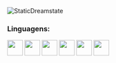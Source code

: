 
<img src="https://komarev.com/ghpvc/?username=StaticDreamstate&label=Total%20de%20visualizações&color=0e75b6&style=flat" alt="StaticDreamstate" />
<br>

<h3>Linguagens: </h3>

<p align="left">
 
<img src="https://cdn.jsdelivr.net/gh/devicons/devicon/icons/c/c-original.svg" width = "36" heigth ="36"/>
<img src="https://cdn.jsdelivr.net/gh/devicons/devicon/icons/bash/bash-original.svg" width = "36" heigth = "36"/>
<img src="https://cdn.jsdelivr.net/gh/devicons/devicon/icons/python/python-original-wordmark.svg" width = "36" heigth = "36"/>
<img src="https://cdn.jsdelivr.net/gh/devicons/devicon/icons/html5/html5-original-wordmark.svg" width="36" heigth="36"/>
<img src="https://cdn.jsdelivr.net/gh/devicons/devicon/icons/css3/css3-original-wordmark.svg" width="36" heigth="36"/>
<img src="https://cdn.jsdelivr.net/gh/devicons/devicon/icons/nodejs/nodejs-plain.svg" width="36" heigth="36"/>

</p>
